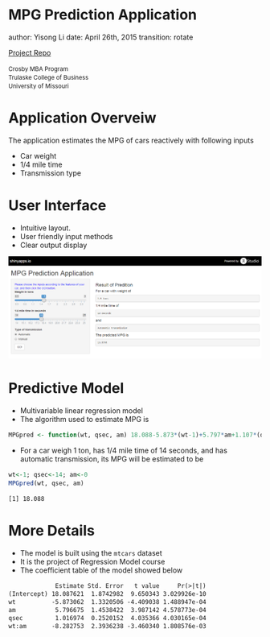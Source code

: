 MPG Prediction Application
========================================================
author: Yisong Li
date: April 26th, 2015
transition: rotate

[Project Repo](https://github.com/liyisong1028/FirstShinyApp)

<small>
Crosby MBA Program<br>
Trulaske College of Business<br>
University of Missouri
</small>

Application Overveiw
========================================================

The application estimates the MPG of cars reactively with following inputs
- Car weight
- 1/4 mile time
- Transmission type

User Interface
========================================================
- Intuitive layout. 
- User friendly input methods
- Clear output display

![UIpic](Figures/UI.png)

Predictive Model
========================================================
- Multivariable linear regression model
- The algorithm used to estimate MPG is

```r
MPGpred <- function(wt, qsec, am) 18.088-5.873*(wt-1)+5.797*am+1.107*(qsec-14)-8.283*wt*am
```
- For a car weigh 1 ton, has 1/4 mile time of 14 seconds, and has automatic transmission, its MPG will be estimated to be

```r
wt<-1; qsec<-14; am<-0
MPGpred(wt, qsec, am)
```

```
[1] 18.088
```

More Details
========================================================
- The model is built using the `mtcars` dataset
- It is the project of Regression Model course
- The coefficient table of the model showed below

```
             Estimate Std. Error   t value     Pr(>|t|)
(Intercept) 18.087621  1.8742982  9.650343 3.029926e-10
wt          -5.873062  1.3320506 -4.409038 1.488947e-04
am           5.796675  1.4538422  3.987142 4.578773e-04
qsec         1.016974  0.2520152  4.035366 4.030165e-04
wt:am       -8.282753  2.3936238 -3.460340 1.808576e-03
```
